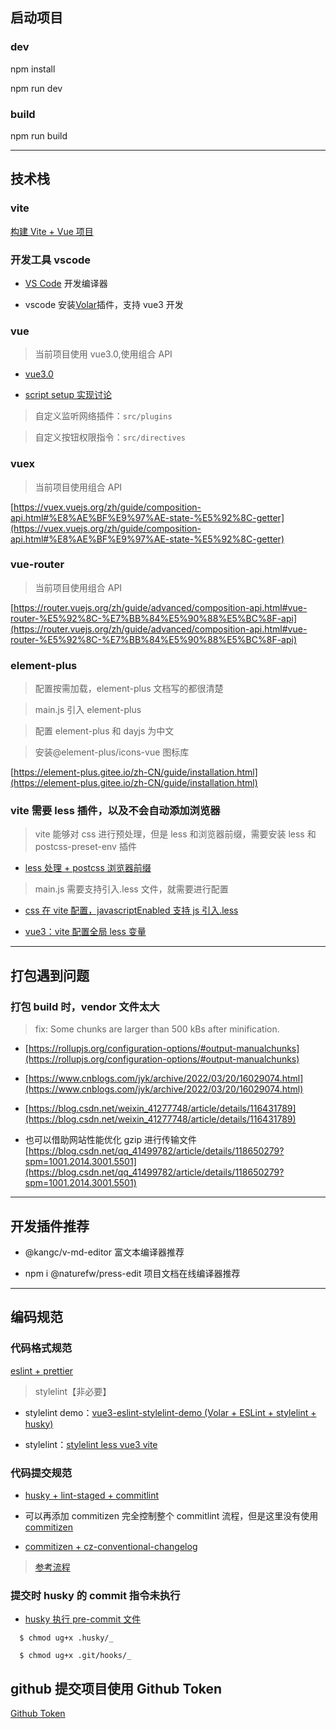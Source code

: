 ## 启动项目

### dev

npm install

npm run dev

### build

npm run build

---

## 技术栈

### vite

[构建 Vite + Vue 项目](https://cn.vitejs.dev/guide/#scaffolding-your-first-vite-project)

### 开发工具 vscode

- [VS Code](https://code.visualstudio.com/) 开发编译器

- vscode 安装[Volar](https://marketplace.visualstudio.com/items?itemName=Vue.volar)插件，支持 vue3 开发

### vue

> 当前项目使用 vue3.0,使用组合 API

- [vue3.0](https://cn.vuejs.org/guide/introduction.html)

- [script setup 实现讨论](https://github.com/vuejs/rfcs/pull/227)

> 自定义监听网络插件：`src/plugins`

> 自定义按钮权限指令：`src/directives`

### vuex

> 当前项目使用组合 API

[https://vuex.vuejs.org/zh/guide/composition-api.html#%E8%AE%BF%E9%97%AE-state-%E5%92%8C-getter](https://vuex.vuejs.org/zh/guide/composition-api.html#%E8%AE%BF%E9%97%AE-state-%E5%92%8C-getter)

### vue-router

> 当前项目使用组合 API

[https://router.vuejs.org/zh/guide/advanced/composition-api.html#vue-router-%E5%92%8C-%E7%BB%84%E5%90%88%E5%BC%8F-api](https://router.vuejs.org/zh/guide/advanced/composition-api.html#vue-router-%E5%92%8C-%E7%BB%84%E5%90%88%E5%BC%8F-api)

### element-plus

> 配置按需加载，element-plus 文档写的都很清楚

> main.js 引入 element-plus

> 配置 element-plus 和 dayjs 为中文

> 安装@element-plus/icons-vue 图标库

[https://element-plus.gitee.io/zh-CN/guide/installation.html](https://element-plus.gitee.io/zh-CN/guide/installation.html)

### vite 需要 less 插件，以及不会自动添加浏览器

> vite 能够对 css 进行预处理，但是 less 和浏览器前缀，需要安装 less 和 postcss-preset-env 插件

- [less 处理 + postcss 浏览器前缀](https://juejin.cn/post/7060351422885265415)

> main.js 需要支持引入.less 文件，就需要进行配置

- [css 在 vite 配置，javascriptEnabled 支持 js 引入.less](https://www.jianshu.com/p/4a76d68e16ec)

- [vue3：vite 配置全局 less 变量](https://www.cnblogs.com/-roc/p/16212801.html)

---

## 打包遇到问题

### 打包 build 时，vendor 文件太大

> fix: Some chunks are larger than 500 kBs after minification.

- [https://rollupjs.org/configuration-options/#output-manualchunks](https://rollupjs.org/configuration-options/#output-manualchunks)

- [https://www.cnblogs.com/jyk/archive/2022/03/20/16029074.html](https://www.cnblogs.com/jyk/archive/2022/03/20/16029074.html)

- [https://blog.csdn.net/weixin_41277748/article/details/116431789](https://blog.csdn.net/weixin_41277748/article/details/116431789)

- 也可以借助网站性能优化 gzip 进行传输文件[https://blog.csdn.net/qq_41499782/article/details/118650279?spm=1001.2014.3001.5501](https://blog.csdn.net/qq_41499782/article/details/118650279?spm=1001.2014.3001.5501)

---

## 开发插件推荐

- @kangc/v-md-editor 富文本编译器推荐

- npm i @naturefw/press-edit 项目文档在线编译器推荐

---

## 编码规范

### 代码格式规范

[eslint + prettier](https://vueschool.io/articles/vuejs-tutorials/eslint-and-prettier-with-vite-and-vue-js-3/?from_wecom=1)

> stylelint【非必要】

- stylelint demo：[vue3-eslint-stylelint-demo (Volar + ESLint + stylelint + husky)](https://github.com/sethidden/vue3-eslint-stylelint-demo)

- stylelint：[stylelint less vue3 vite](https://www.swvq.com/article/detail/471)

### 代码提交规范

- [husky + lint-staged + commitlint](https://juejin.cn/post/7115327455707168798?from_wecom=1#heading-3)

- 可以再添加 commitizen 完全控制整个 commitlint 流程，但是这里没有使用[commitizen](https://www.npmjs.com/package/commitizen)

- [commitizen + cz-conventional-changelog](https://blog.51cto.com/u_15127669/4553289)

> [参考流程](https://www.jianshu.com/p/722ff8888657?from_wecom=1)

### 提交时 husky 的 commit 指令未执行

- [husky 执行 pre-commit 文件](https://stackoverflow.com/questions/8598639/why-is-my-git-pre-commit-hook-not-executable-by-default?from_wecom=1)

```
  $ chmod ug+x .husky/_

  $ chmod ug+x .git/hooks/_
```

## github 提交项目使用 Github Token

[Github Token](https://juejin.cn/post/7104215580705554463#heading-1)
